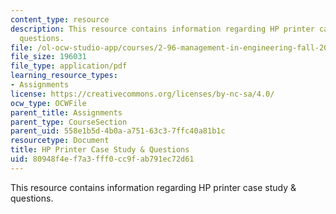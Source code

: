 ```yaml
---
content_type: resource
description: This resource contains information regarding HP printer case study &
  questions.
file: /ol-ocw-studio-app/courses/2-96-management-in-engineering-fall-2012/80948f4ef7a3fff0cc9fab791ec72d61_MIT2_96F12_assn03.pdf
file_size: 196031
file_type: application/pdf
learning_resource_types:
- Assignments
license: https://creativecommons.org/licenses/by-nc-sa/4.0/
ocw_type: OCWFile
parent_title: Assignments
parent_type: CourseSection
parent_uid: 558e1b5d-4b0a-a751-63c3-7ffc40a81b1c
resourcetype: Document
title: HP Printer Case Study & Questions
uid: 80948f4e-f7a3-fff0-cc9f-ab791ec72d61
---
```

This resource contains information regarding HP printer case study & questions.